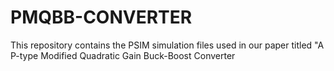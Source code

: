 # PMQBB-CONVERTER
This repository contains the PSIM simulation files used in our paper titled "A P-type Modified Quadratic Gain Buck-Boost Converter
